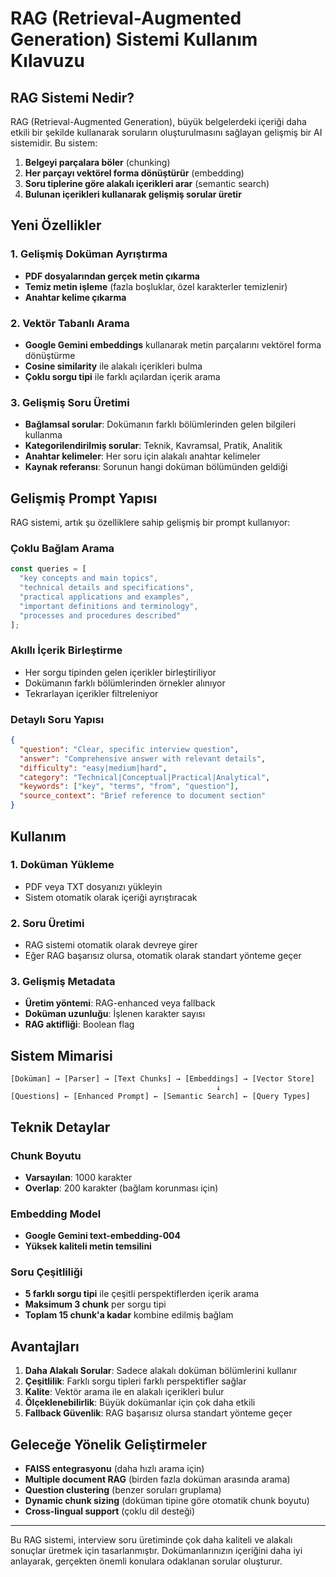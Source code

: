 # RAG (Retrieval-Augmented Generation) Sistemi Kullanım Kılavuzu

## RAG Sistemi Nedir?

RAG (Retrieval-Augmented Generation), büyük belgelerdeki içeriği daha etkili bir şekilde kullanarak soruların oluşturulmasını sağlayan gelişmiş bir AI sistemidir. Bu sistem:

1. **Belgeyi parçalara böler** (chunking)
2. **Her parçayı vektörel forma dönüştürür** (embedding)
3. **Soru tiplerine göre alakalı içerikleri arar** (semantic search)
4. **Bulunan içerikleri kullanarak gelişmiş sorular üretir**

## Yeni Özellikler

### 1. Gelişmiş Doküman Ayrıştırma
- **PDF dosyalarından gerçek metin çıkarma**
- **Temiz metin işleme** (fazla boşluklar, özel karakterler temizlenir)
- **Anahtar kelime çıkarma**

### 2. Vektör Tabanlı Arama
- **Google Gemini embeddings** kullanarak metin parçalarını vektörel forma dönüştürme
- **Cosine similarity** ile alakalı içerikleri bulma
- **Çoklu sorgu tipi** ile farklı açılardan içerik arama

### 3. Gelişmiş Soru Üretimi
- **Bağlamsal sorular**: Dokümanın farklı bölümlerinden gelen bilgileri kullanma
- **Kategorilendirilmiş sorular**: Teknik, Kavramsal, Pratik, Analitik
- **Anahtar kelimeler**: Her soru için alakalı anahtar kelimeler
- **Kaynak referansı**: Sorunun hangi doküman bölümünden geldiği

## Gelişmiş Prompt Yapısı

RAG sistemi, artık şu özelliklere sahip gelişmiş bir prompt kullanıyor:

### Çoklu Bağlam Arama
```typescript
const queries = [
  "key concepts and main topics",
  "technical details and specifications", 
  "practical applications and examples",
  "important definitions and terminology",
  "processes and procedures described"
];
```

### Akıllı İçerik Birleştirme
- Her sorgu tipinden gelen içerikler birleştiriliyor
- Dokümanın farklı bölümlerinden örnekler alınıyor
- Tekrarlayan içerikler filtreleniyor

### Detaylı Soru Yapısı
```json
{
  "question": "Clear, specific interview question",
  "answer": "Comprehensive answer with relevant details",
  "difficulty": "easy|medium|hard",
  "category": "Technical|Conceptual|Practical|Analytical",
  "keywords": ["key", "terms", "from", "question"],
  "source_context": "Brief reference to document section"
}
```

## Kullanım

### 1. Doküman Yükleme
- PDF veya TXT dosyanızı yükleyin
- Sistem otomatik olarak içeriği ayrıştıracak

### 2. Soru Üretimi
- RAG sistemi otomatik olarak devreye girer
- Eğer RAG başarısız olursa, otomatik olarak standart yönteme geçer

### 3. Gelişmiş Metadata
- **Üretim yöntemi**: RAG-enhanced veya fallback
- **Doküman uzunluğu**: İşlenen karakter sayısı
- **RAG aktifliği**: Boolean flag

## Sistem Mimarisi

```
[Doküman] → [Parser] → [Text Chunks] → [Embeddings] → [Vector Store]
                                              ↓
[Questions] ← [Enhanced Prompt] ← [Semantic Search] ← [Query Types]
```

## Teknik Detaylar

### Chunk Boyutu
- **Varsayılan**: 1000 karakter
- **Overlap**: 200 karakter (bağlam korunması için)

### Embedding Model
- **Google Gemini text-embedding-004**
- **Yüksek kaliteli metin temsilini**

### Soru Çeşitliliği
- **5 farklı sorgu tipi** ile çeşitli perspektiflerden içerik arama
- **Maksimum 3 chunk** per sorgu tipi
- **Toplam 15 chunk'a kadar** kombine edilmiş bağlam

## Avantajları

1. **Daha Alakalı Sorular**: Sadece alakalı doküman bölümlerini kullanır
2. **Çeşitlilik**: Farklı sorgu tipleri farklı perspektifler sağlar
3. **Kalite**: Vektör arama ile en alakalı içerikleri bulur
4. **Ölçeklenebilirlik**: Büyük dokümanlar için çok daha etkili
5. **Fallback Güvenlik**: RAG başarısız olursa standart yönteme geçer

## Geleceğe Yönelik Geliştirmeler

- **FAISS entegrasyonu** (daha hızlı arama için)
- **Multiple document RAG** (birden fazla doküman arasında arama)
- **Question clustering** (benzer soruları gruplama)
- **Dynamic chunk sizing** (doküman tipine göre otomatik chunk boyutu)
- **Cross-lingual support** (çoklu dil desteği)

---

Bu RAG sistemi, interview soru üretiminde çok daha kaliteli ve alakalı sonuçlar üretmek için tasarlanmıştır. Dokümanlarınızın içeriğini daha iyi anlayarak, gerçekten önemli konulara odaklanan sorular oluşturur.
